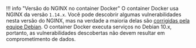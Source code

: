 !!! info "Versão do NGINX no container Docker"
    O container Docker usa NGINX da versão `1.14.x`. Você pode descobrir algumas vulnerabilidades nesta versão do NGINX, mas na verdade a maioria delas são [corrigidas pela equipe Debian](https://security-tracker.debian.org/tracker/source-package/nginx). O container Docker executa serviços no Debian 10.x, portanto, as vulnerabilidades descobertas não devem resultar em comprometimento de dados.